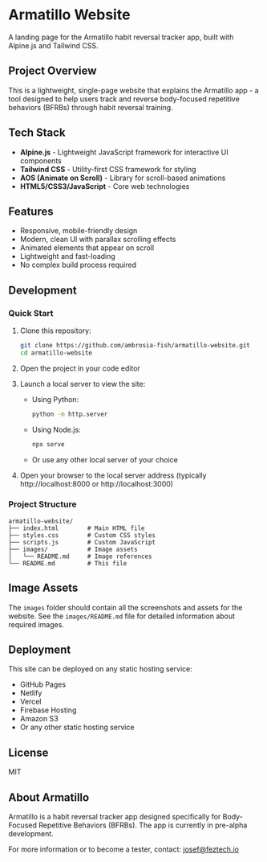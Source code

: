 # Armatillo Website

A landing page for the Armatillo habit reversal tracker app, built with Alpine.js and Tailwind CSS.

## Project Overview

This is a lightweight, single-page website that explains the Armatillo app - a tool designed to help users track and reverse body-focused repetitive behaviors (BFRBs) through habit reversal training.

## Tech Stack

- **Alpine.js** - Lightweight JavaScript framework for interactive UI components
- **Tailwind CSS** - Utility-first CSS framework for styling
- **AOS (Animate on Scroll)** - Library for scroll-based animations
- **HTML5/CSS3/JavaScript** - Core web technologies

## Features

- Responsive, mobile-friendly design
- Modern, clean UI with parallax scrolling effects
- Animated elements that appear on scroll
- Lightweight and fast-loading
- No complex build process required

## Development

### Quick Start

1. Clone this repository:
   ```bash
   git clone https://github.com/ambrosia-fish/armatillo-website.git
   cd armatillo-website
   ```

2. Open the project in your code editor

3. Launch a local server to view the site:
   - Using Python:
     ```bash
     python -m http.server
     ```
   - Using Node.js:
     ```bash
     npx serve
     ```
   - Or use any other local server of your choice

4. Open your browser to the local server address (typically http://localhost:8000 or http://localhost:3000)

### Project Structure

```
armatillo-website/
├── index.html        # Main HTML file
├── styles.css        # Custom CSS styles
├── scripts.js        # Custom JavaScript
├── images/           # Image assets
│   └── README.md     # Image references
└── README.md         # This file
```

## Image Assets

The `images` folder should contain all the screenshots and assets for the website. See the `images/README.md` file for detailed information about required images.

## Deployment

This site can be deployed on any static hosting service:

- GitHub Pages
- Netlify
- Vercel
- Firebase Hosting
- Amazon S3
- Or any other static hosting service

## License

MIT

## About Armatillo

Armatillo is a habit reversal tracker app designed specifically for Body-Focused Repetitive Behaviors (BFRBs). The app is currently in pre-alpha development.

For more information or to become a tester, contact: josef@feztech.io
